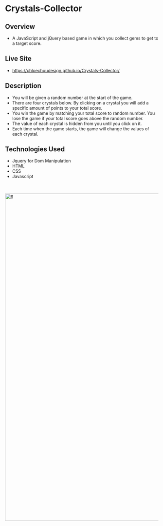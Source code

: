 # Crystals-Collector

## Overview
- A JavaScript and jQuery based game in which you collect gems to get to a target score.

## Live Site
-  https://chloechoudesign.github.io/Crystals-Collector/

## Description
- You will be given a random number at the start of the game.
- There are four crystals below. By clicking on a crystal you will add a specific amount of points to your total score.
- You win the game by matching your total score to random number. You lose the game if your total score goes above the random number. 
- The value of each crystal is hidden from you until you click on it.
- Each time when the game starts, the game will change the values of each crystal.

## Technologies Used
- Jquery for Dom Manipulation
- HTML
- CSS
- Javascript
<br/>
<br/>
<img width="1073" alt="6" src="https://user-images.githubusercontent.com/28972721/37192926-b0d73e7e-231c-11e8-8818-feaf08786477.png">




